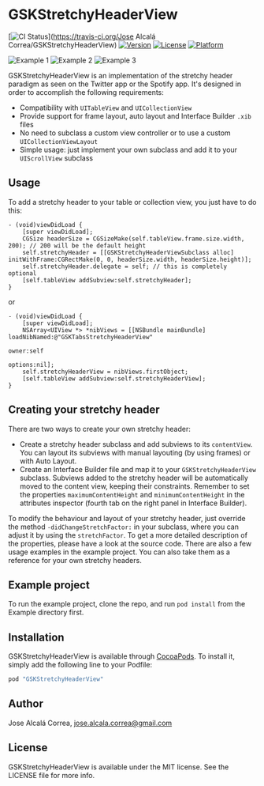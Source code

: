 # GSKStretchyHeaderView

[![CI Status](https://travis-ci.org/gskbyte/GSKStretchyHeaderView.svg?branch=master)](https://travis-ci.org/Jose Alcalá Correa/GSKStretchyHeaderView)
[![Version](https://img.shields.io/cocoapods/v/GSKStretchyHeaderView.svg?style=flat)](http://cocoapods.org/pods/GSKStretchyHeaderView)
[![License](https://img.shields.io/cocoapods/l/GSKStretchyHeaderView.svg?style=flat)](http://cocoapods.org/pods/GSKStretchyHeaderView)
[![Platform](https://img.shields.io/cocoapods/p/GSKStretchyHeaderView.svg?style=flat)](http://cocoapods.org/pods/GSKStretchyHeaderView)

![Example 1](https://raw.githubusercontent.com/gskbyte/GSKStretchyHeaderView/master/screenshots/airbnb.gif)
![Example 2](https://raw.githubusercontent.com/gskbyte/GSKStretchyHeaderView/master/screenshots/stretchy_blur.gif)
![Example 3](https://raw.githubusercontent.com/gskbyte/GSKStretchyHeaderView/master/screenshots/stretchy_tabs.gif)

GSKStretchyHeaderView is an implementation of the stretchy header paradigm as seen on the Twitter app or the Spotify app. It's designed in order to accomplish the following requirements:

- Compatibility with `UITableView` and `UICollectionView`
- Provide support for frame layout, auto layout and Interface Builder `.xib` files
- No need to subclass a custom view controller or to use a custom `UICollectionViewLayout`
- Simple usage: just implement your own subclass and add it to your `UIScrollView` subclass

## Usage

To add a stretchy header to your table or collection view, you just have to do this:

```objc
- (void)viewDidLoad {
    [super viewDidLoad];
    CGSize headerSize = CGSizeMake(self.tableView.frame.size.width, 200); // 200 will be the default height
    self.stretchyHeader = [[GSKStretchyHeaderViewSubclass alloc] initWithFrame:CGRectMake(0, 0, headerSize.width, headerSize.height)];
    self.stretchyHeader.delegate = self; // this is completely optional
    [self.tableView addSubview:self.stretchyHeader];
}
```
or
```objc
- (void)viewDidLoad {
    [super viewDidLoad];
    NSArray<UIView *> *nibViews = [[NSBundle mainBundle] loadNibNamed:@"GSKTabsStretchyHeaderView"
                                                                owner:self
                                                              options:nil];
    self.stretchyHeaderView = nibViews.firstObject;
    [self.tableView addSubview:self.stretchyHeaderView];
}
```

## Creating your stretchy header

There are two ways to create your own stretchy header:

- Create a stretchy header subclass and add subviews to its `contentView`. You can layout its subviews with manual layouting (by using frames) or with Auto Layout.
- Create an Interface Builder file and map it to your `GSKStretchyHeaderView` subclass. Subviews added to the stretchy header will be automatically moved to the content view, keeping their constraints. Remember to set the properties `maximumContentHeight` and `minimumContentHeight` in the attributes inspector (fourth tab on the right panel in Interface Builder).

To modify the behaviour and layout of your stretchy header, just override the method `-didChangeStretchFactor:` in your subclass, where you can adjust it by using the `stretchFactor`. To get a more detailed description of the properties, please have a look at the source code. There are also a few usage examples in the example project. You can also take them as a reference for your own stretchy headers.

## Example project

To run the example project, clone the repo, and run `pod install` from the Example directory first.

## Installation

GSKStretchyHeaderView is available through [CocoaPods](http://cocoapods.org). To install it, simply add the following line to your Podfile:

```ruby
pod "GSKStretchyHeaderView"
```

## Author

Jose Alcalá Correa, jose.alcala.correa@gmail.com

## License

GSKStretchyHeaderView is available under the MIT license. See the LICENSE file for more info.
